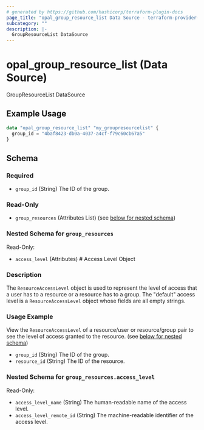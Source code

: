 ```yaml
---
# generated by https://github.com/hashicorp/terraform-plugin-docs
page_title: "opal_group_resource_list Data Source - terraform-provider-opal"
subcategory: ""
description: |-
  GroupResourceList DataSource
---
```


# opal_group_resource_list (Data Source)

GroupResourceList DataSource

## Example Usage

```terraform
data "opal_group_resource_list" "my_groupresourcelist" {
  group_id = "4baf8423-db0a-4037-a4cf-f79c60cb67a5"
}
```

<!-- schema generated by tfplugindocs -->
## Schema

### Required

- `group_id` (String) The ID of the group.

### Read-Only

- `group_resources` (Attributes List) (see [below for nested schema](#nestedatt--group_resources))

<a id="nestedatt--group_resources"></a>
### Nested Schema for `group_resources`

Read-Only:

- `access_level` (Attributes) # Access Level Object
### Description
The `ResourceAccessLevel` object is used to represent the level of access that a user has to a resource or a resource has to a group. The "default" access
level is a `ResourceAccessLevel` object whose fields are all empty strings.

### Usage Example
View the `ResourceAccessLevel` of a resource/user or resource/group pair to see the level of access granted to the resource. (see [below for nested schema](#nestedatt--group_resources--access_level))
- `group_id` (String) The ID of the group.
- `resource_id` (String) The ID of the resource.

<a id="nestedatt--group_resources--access_level"></a>
### Nested Schema for `group_resources.access_level`

Read-Only:

- `access_level_name` (String) The human-readable name of the access level.
- `access_level_remote_id` (String) The machine-readable identifier of the access level.
